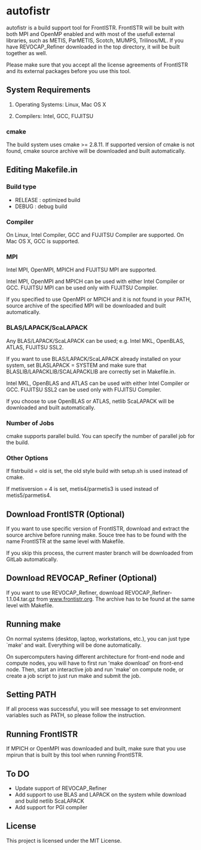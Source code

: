 # autofistr

autofistr is a build support tool for FrontISTR.
FrontISTR will be built with both MPI and OpenMP enabled
and with most of the usefull external libraries, such as METIS, ParMETIS, Scotch, MUMPS, Trilinos/ML.
If you have REVOCAP_Refiner downloaded in the top directory, it will be built together as well.

Please make sure that you accept all the license agreements of FrontISTR and its external packages
before you use this tool.


## System Requirements
1. Operating Systems: Linux, Mac OS X

2. Compilers: Intel, GCC, FUJITSU

### cmake
The build system uses cmake >= 2.8.11.
If supported version of cmake is not found, cmake source archive will be downloaded and built automatically.


## Editing Makefile.in

### Build type
- RELEASE : optimized build
- DEBUG : debug build

### Compiler
On Linux, Intel Compiler, GCC and FUJITSU Compiler are supported.
On Mac OS X, GCC is supported.

### MPI
Intel MPI, OpenMPI, MPICH and FUJITSU MPI are supported.

Intel MPI, OpenMPI and MPICH can be used with either Intel Compiler or GCC.
FUJITSU MPI can be used only with FUJITSU Compiler.

If you specified to use OpenMPI or MPICH and it is not found in your PATH,
source archive of the specified MPI will be downloaded and built automatically.

### BLAS/LAPACK/ScaLAPACK
Any BLAS/LAPACK/ScaLAPACK can be used; e.g. Intel MKL, OpenBLAS, ATLAS, FUJITSU SSL2.

If you want to use BLAS/LAPACK/ScaLAPACK already installed on your system, set BLASLAPACK = SYSTEM
and make sure that BLASLIB/LAPACKLIB/SCALAPACKLIB are correctly set in Makefile.in.

Intel MKL, OpenBLAS and ATLAS can be used with either Intel Compiler or GCC.
FUJITSU SSL2 can be used only with FUJITSU Compiler.

If you choose to use OpenBLAS or ATLAS, netlib ScaLAPACK will be downloaded and built automatically.

### Number of Jobs
cmake supports parallel build.
You can specify the number of parallel job for the build.

### Other Options
If fistrbuild = old is set, the old style build with setup.sh is used instead of cmake.

If metisversion = 4 is set, metis4/parmetis3 is used instead of metis5/parmetis4.


## Download FrontISTR (Optional)
If you want to use specific version of FrontISTR, download and extract the source archive before running make.
Souce tree has to be found with the name FrontISTR at the same level with Makefile.

If you skip this process, the current master branch will be downloaded from GitLab automatically.


## Download REVOCAP_Refiner (Optional)
If you want to use REVOCAP_Refiner, download REVOCAP_Refiner-1.1.04.tar.gz from www.frontistr.org.
The archive has to be found at the same level with Makefile.


## Running make
On normal systems (desktop, laptop, workstations, etc.), you can just type `make' and wait.
Everything will be done automatically.

On supercomputers having different architecture for front-end node and compute nodes,
you will have to first run 'make download' on front-end node.
Then, start an interactive job and run 'make' on compute node, or create a job script to just run make and submit the job.


## Setting PATH
If all process was successful, you will see message to set environment variables such as PATH,
so please follow the instruction.


## Running FrontISTR
If MPICH or OpenMPI was downloaded and built, make sure that you use mpirun that is built by this tool
when running FrontISTR.


## To DO
- Update support of REVOCAP_Refiner
- Add support to use BLAS and LAPACK on the system while download and build netlib ScaLAPACK
- Add support for PGI compiler


## License
This project is licensed under the MIT License.
